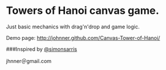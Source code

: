 Towers of Hanoi canvas game.
===========

Just basic mechanics with drag'n'drop and game logic.

Demo page: http://johnner.github.com/Canvas-Tower-of-Hanoi/

###Inspired by
[@simonsarris](https://twitter.com/simonsarris)

jhnner＠gmail․com 

